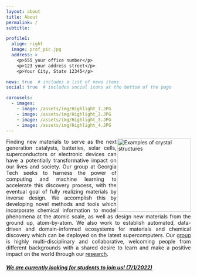 ```yaml
---
layout: about
title: About
permalink: /
subtitle: 

profile1:
  align: right
  image: prof_pic.jpg
  address: >
    <p>555 your office number</p>
    <p>123 your address street</p>
    <p>Your City, State 12345</p>

news: true  # includes a list of news items
social: true  # includes social icons at the bottom of the page

carousels:
  - images: 
    - image: /assets/img/Highlight_1.JPG
    - image: /assets/img/Highlight_2.JPG
    - image: /assets/img/Highlight_3.JPG
    - image: /assets/img/Highlight_4.JPG
---
```



<div> 

<img src="{{ site.url }}{{ site.baseurl }}/assets/img/materials.gif" title="Examples of crystal structures" align="right" width="200px"/> 
<p style="text-align:justify">Finding new materials to serve as the next generation catalysts, batteries, solar cells, superconductors or electronic devices can have a potentially transformative impact on our lives and society. Our group at Georgia Tech seeks to harness the power of computing and machine learning to accelerate this discovery process, with the eventual goal of fully realizing materials by inverse design. We accomplish this by developing novel methods and tools which incorporate chemical information to model phenomena at the atomic scale, as well as design new materials from the ground up, atom-by-atom. We also work to establish automated, data-driven and domain-informed ecosystems for materials and chemical discovery which can be deployed on the latest supercomputers. Our <a href="../group">group</a> is highly multi-disciplinary and collaborative, welcoming people from different backgrounds with a shared desire to learn and make a positive impact on the world through our <a href="../research">research</a>.</p>

</div>


<h5><a href="../openings">We are currently looking for students to join us! (7/1/2022)</a></h5>
<br>
